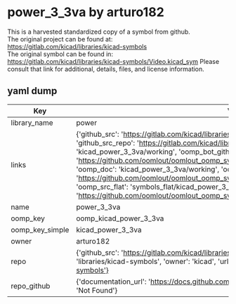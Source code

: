 # power_3_3va by arturo182  
This is a harvested standardized copy of a symbol from github.  
The original project can be found at:  
https://gitlab.com/kicad/libraries/kicad-symbols  
The original symbol can be found in:
https://gitlab.com/kicad/libraries/kicad-symbols/Video.kicad_sym
Please consult that link for additional, details, files, and license information.  
## yaml dump  
| Key | Value |  
| --- | --- |  
| library_name | power |  
| links | {'github_src': 'https://gitlab.com/kicad/libraries/kicad-symbols/Video.kicad_sym', 'github_src_repo': 'https://gitlab.com/kicad/libraries/kicad-symbols', 'oomp_bot': 'kicad_power_3_3va/working', 'oomp_bot_github': 'https://github.com/oomlout/oomlout_oomp_symbol_bot/tree/main/kicad_power_3_3va/working', 'oomp_doc': 'kicad_power_3_3va/working', 'oomp_doc_github': 'https://github.com/oomlout/oomlout_oomp_symbol_doc/tree/main/kicad_power_3_3va/working', 'oomp_src_flat': 'symbols_flat/kicad_power_3_3va/working', 'oomp_src_flat_github': 'https://github.com/oomlout/oomlout_oomp_symbol_src/tree/main/kicad_power_3_3va/working'} |  
| name | power_3_3va |  
| oomp_key | oomp_kicad_power_3_3va |  
| oomp_key_simple | kicad_power_3_3va |  
| owner | arturo182 |  
| repo | {'github_src': 'https://gitlab.com/kicad/libraries/kicad-symbols/Video.kicad_sym', 'name': 'libraries/kicad-symbols', 'owner': 'kicad', 'url': 'https://gitlab.com/kicad/libraries/kicad-symbols'} |  
| repo_github | {'documentation_url': 'https://docs.github.com/rest/repos/repos#get-a-repository', 'message': 'Not Found'} |  

